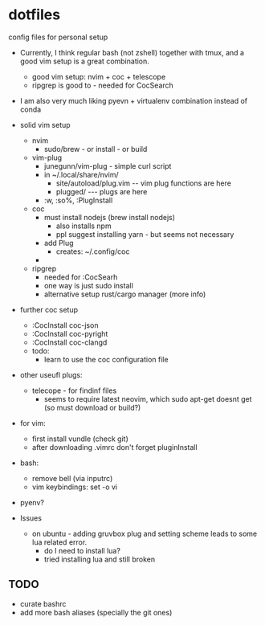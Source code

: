 # dotfiles
config files for personal setup

* Currently, I think regular bash (not zshell) together with tmux, and a good vim setup is a great combination.
	- good vim setup: nvim + coc + telescope
	- ripgrep is good to - needed for CocSearch
* I am also very  much liking pyevn + virtualenv combination instead of conda

* solid vim setup
    - nvim 
        * sudo/brew - or install - or build
    - vim-plug
        * junegunn/vim-plug - simple curl script
        * in ~/.local/share/nvim/
            - site/autoload/plug.vim -- vim plug functions are here
            - plugged/ --- plugs are here
        * :w, :so%, :PlugInstall
    - coc
        * must install nodejs (brew install nodejs)
            - also installs npm 
            - ppl suggest installing yarn - but seems not necessary
        * add Plug
            - creates: ~/.config/coc
        *
	- ripgrep
		* needed for :CocSearh
		* one way is just sudo install
		* alternative setup rust/cargo manager (more info)

* further coc setup
    - :CocInstall coc-json
    - :CocInstall coc-pyright
    - :CocInstall coc-clangd
    - todo: 
        * learn  to use the coc configuration file

* other useufl plugs:
	- telecope - for findinf files
		- seems to require latest neovim, which sudo apt-get doesnt get (so must download or build?)

* for vim:
    - first install vundle (check git)
    - after downloading .vimrc don't forget pluginInstall

* bash:
    - remove bell (via inputrc)
    - vim keybindings: set -o vi

* pyenv?


* Issues
	- on ubuntu - adding gruvbox plug and setting scheme leads to some lua related error. 
		* do I need to install lua?
		* tried installing lua and still broken

## TODO
* curate bashrc
* add more bash aliases (specially the git ones)

